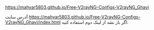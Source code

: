 https://mahyar5803.github.io/Free-V2rayNG-Configs-V2rayNG_Ghavi

آدرس سایت
https://mahyar5803.github.io/Free-V2rayNG-Configs-V2rayNG_Ghavi/index.html
اگر باز نشد از لینک دوم استفاده کنید.
